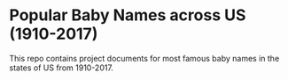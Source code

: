 # Popular Baby Names across US (1910-2017)
This repo contains project documents for most famous baby names in the states of US from 1910-2017.
